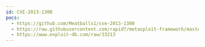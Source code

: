 ```yaml
---
id: CVE-2013-1300
pocs:
  - https://github.com/Meatballs1/cve-2013-1300
  - https://raw.githubusercontent.com/rapid7/metasploit-framework/master/modules/exploits/windows/local/ms13_053_schlamperei.rb
  - https://www.exploit-db.com/raw/33213
---
```

